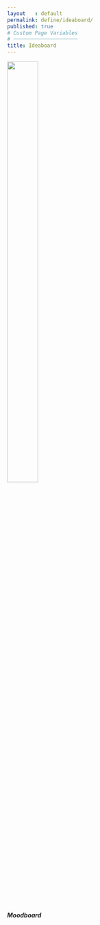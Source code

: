 ```yaml
---
layout   : default
permalink: define/ideaboard/
published: true
# Custom Page Variables
# ─────────────────────
title: Ideaboard
---
```


<div class="row">
  <div class="col-4">
<div class="card" style="width: 18rem;">
  <img class="card-img-top" src="{{ site.baseurl }}/images/moodboard_Tags.ai.pdf" width="50%" >
  <div class="card-body">
    <h5 class="card-title">Moodboard</h5>
  </div>